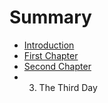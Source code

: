 # Summary

* [Introduction](README.md)
* [First Chapter](chapter1.md)
* [Second Chapter](chapter2.md)
* 3. The Third Day

